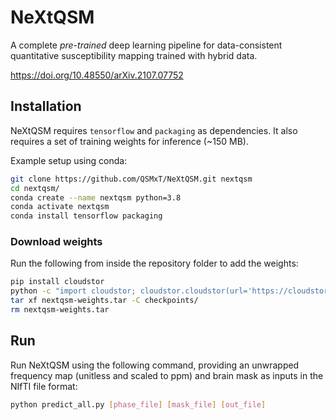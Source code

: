 # NeXtQSM
A complete *pre-trained* deep learning pipeline for data-consistent quantitative susceptibility mapping trained with hybrid data.

https://doi.org/10.48550/arXiv.2107.07752

## Installation

NeXtQSM requires `tensorflow` and `packaging` as dependencies. It also requires a set of training weights for inference (~150 MB).

Example setup using conda:

```bash
git clone https://github.com/QSMxT/NeXtQSM.git nextqsm
cd nextqsm/
conda create --name nextqsm python=3.8
conda activate nextqsm
conda install tensorflow packaging
```

### Download weights

Run the following from inside the repository folder to add the weights:

```bash
pip install cloudstor
python -c "import cloudstor; cloudstor.cloudstor(url='https://cloudstor.aarnet.edu.au/plus/s/5OehmoRrTr9XlS5', password='').download('', 'nextqsm-weights.tar')"
tar xf nextqsm-weights.tar -C checkpoints/
rm nextqsm-weights.tar
```

## Run

Run NeXtQSM using the following command, providing an unwrapped frequency map (unitless and scaled to ppm) and brain mask as inputs in the NIfTI file format:

```bash
python predict_all.py [phase_file] [mask_file] [out_file]
```

